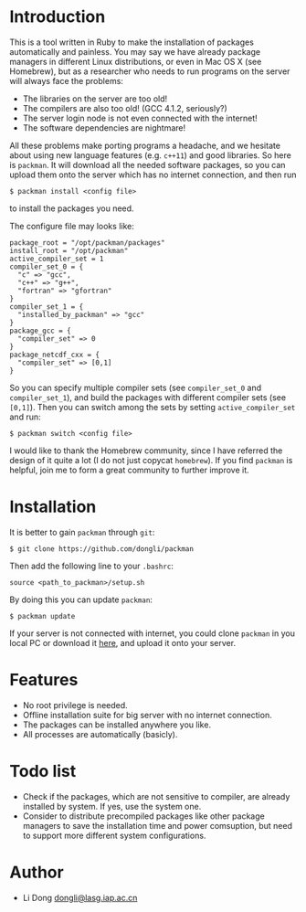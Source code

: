 Introduction
============

This is a tool written in Ruby to make the installation of packages
automatically and painless. You may say we have already package managers in
different Linux distributions, or even in Mac OS X (see Homebrew), but as a
researcher who needs to run programs on the server will always face the
problems:

- The libraries on the server are too old!
- The compilers are also too old! (GCC 4.1.2, seriously?)
- The server login node is not even connected with the internet!
- The software dependencies are nightmare!

All these problems make porting programs a headache, and we hesitate about using
new language features (e.g. `c++11`) and good libraries. So here is `packman`.
It will download all the needed software packages, so you can upload them onto
the server which has no internet connection, and then run

``` $ packman install <config file> ```

to install the packages you need.

The configure file may looks like:
```
package_root = "/opt/packman/packages"
install_root = "/opt/packman"
active_compiler_set = 1
compiler_set_0 = {
  "c" => "gcc",
  "c++" => "g++",
  "fortran" => "gfortran"
}
compiler_set_1 = {
  "installed_by_packman" => "gcc"
}
package_gcc = {
  "compiler_set" => 0
}
package_netcdf_cxx = {
  "compiler_set" => [0,1]
}
```
So you can specify multiple compiler sets (see `compiler_set_0` and
`compiler_set_1`), and build the packages with different compiler sets (see
`[0,1]`). Then you can switch among the sets by setting `active_compiler_set`
and run:
```
$ packman switch <config file>
```

I would like to thank the Homebrew community, since I have referred the design
of it quite a lot (I do not just copycat `homebrew`). If you find `packman` is
helpful, join me to form a great community to further improve it.

Installation
============

It is better to gain `packman` through `git`:
```
$ git clone https://github.com/dongli/packman
```
Then add the following line to your `.bashrc`:
```
source <path_to_packman>/setup.sh
```
By doing this you can update `packman`:
```
$ packman update
```
If your server is not connected with internet, you could clone `packman` in
you local PC or download it [here](https://github.com/dongli/packman/archive/master.zip),
and upload it onto your server.

Features
========

- No root privilege is needed.
- Offline installation suite for big server with no internet connection.
- The packages can be installed anywhere you like.
- All processes are automatically (basicly).

Todo list
=========

- Check if the packages, which are not sensitive to compiler, are already
  installed by system. If yes, use the system one.
- Consider to distribute precompiled packages like other package managers to
  save the installation time and power comsuption, but need to support more
  different system configurations.

Author
======

- Li Dong <dongli@lasg.iap.ac.cn>
